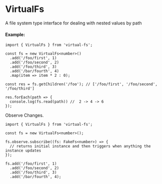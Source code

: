 # VirtualFs

A file system type interface for dealing with nested values by path

#### Example:

```TS
import { VirtualFs } from 'virtual-fs';

const fs = new VirtualFs<number>()
  .add('/foo/first', 1)
  .add('/foo/second', 2)
  .add('/foo/third', 3)
  .add('/bar/fourth', 4)
  .map(item => item * 2 : 0);

const res = fs.getChildren('/foo'); // ['/foo/first', '/foo/second', '/foo/third']

res.forEach(path => {
  console.log(fs.read(path)) //  2 -> 4 -> 6
});

```

Observe Changes.

```TS
import { VirtualFs } from 'virtual-fs';

const fs = new VirtualFs<number>();

fs.observe.subscribe((fs: FakeFs<number>) => {
  // returns initial instance and then triggers when anything the instance updates
});

fs.add('/foo/first', 1)
  .add('/foo/second', 2)
  .add('/foo/third', 3)
  .add('/bar/fourth', 4);

```

